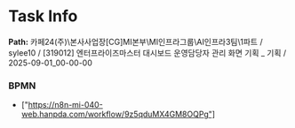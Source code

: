 # Task Info

**Path:** 카페24(주)\본사사업장\[CG]MI본부\MI인프라그룹\AI인프라3팀\1파트 / sylee10 / [319012] 엔터프라이즈마스터 대시보드 운영담당자 관리 화면 기획 _ 기획 / 2025-09-01_00-00-00

### BPMN
- ["https://n8n-mi-040-web.hanpda.com/workflow/9z5qduMX4GM8OQPg"]

